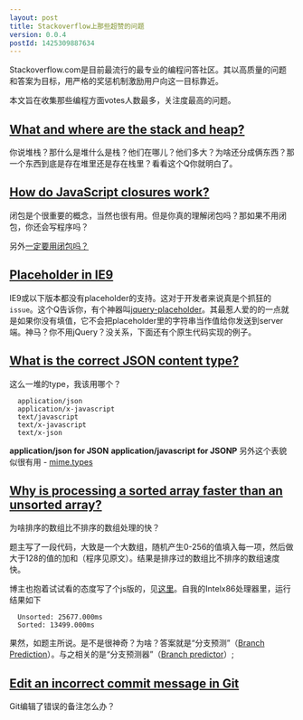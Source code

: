 ```yaml
---
layout: post
title: Stackoverflow上那些超赞的问题
version: 0.0.4
postId: 1425309887634
---
```


Stackoverflow.com是目前最流行的最专业的编程问答社区。其以高质量的问题和答案为目标，用严格的奖惩机制激励用户向这一目标靠近。


本文旨在收集那些编程方面votes人数最多，关注度最高的问题。

## [What and where are the stack and heap?](http://stackoverflow.com/questions/79923/what-and-where-are-the-stack-and-heap)

你说堆栈？那什么是堆什么是栈？他们在哪儿？他们多大？为啥还分成俩东西？那一个东西到底是存在堆里还是存在栈里？看看这个Q你就明白了。


## [How do JavaScript closures work?](http://stackoverflow.com/questions/111102/how-do-javascript-closures-work)

闭包是个很重要的概念，当然也很有用。但是你真的理解闭包吗？那如果不用闭包，你还会写程序吗？

另外[一定要用闭包吗？](http://blog.jsstack.com/%E4%B8%80%E5%AE%9A%E8%A6%81%E7%94%A8%E9%97%AD%E5%8C%85%E5%90%97%EF%BC%9F/)


## [Placeholder in IE9](http://stackoverflow.com/questions/6366021/placeholder-in-ie9)

IE9或以下版本都没有placeholder的支持。这对于开发者来说真是个抓狂的`issue`。这个Q告诉你，有个神器叫[jquery-placeholder](https://github.com/mathiasbynens/jquery-placeholder)。其最惹人爱的的一点就是如果你没有填值，它不会把placeholder里的字符串当作值给你发送到server端。神马？你不用jQuery？没关系，下面还有个原生代码实现的例子。


## [What is the correct JSON content type?](http://stackoverflow.com/questions/477816/what-is-the-correct-json-content-type)

这么一堆的type，我该用哪个？
```
  application/json
  application/x-javascript
  text/javascript
  text/x-javascript
  text/x-json
```
  
**application/json for JSON**
**application/javascript for JSONP**
另外这个表貌似很有用 - [mime.types](https://github.com/h5bp/server-configs-nginx/blob/master/mime.types)

## [Why is processing a sorted array faster than an unsorted array?](http://stackoverflow.com/questions/11227809/why-is-processing-a-sorted-array-faster-than-an-unsorted-array)

为啥排序的数组比不排序的数组处理的快？

题主写了一段代码，大致是一个大数组，随机产生0-256的值填入每一项，然后做大于128的值的加和（程序见原文）。结果是排序过的数组比不排序的数组速度快。

博主也抱着试试看的态度写了个js版的，见[这里](http://jsfiddle.net/yhvbgryd/1/)。自我的Intelx86处理器里，运行结果如下
```
  Unsorted: 25677.000ms
  Sorted: 13499.000ms 
```
果然，如题主所说。是不是很神奇？为啥？答案就是“分支预测”（[Branch Prediction](http://en.wikipedia.org/wiki/Branch_predication)）。与之相关的是“分支预测器”（[Branch predictor](http://en.wikipedia.org/wiki/Branch_predictor)）;


## [Edit an incorrect commit message in Git](http://stackoverflow.com/questions/179123/edit-an-incorrect-commit-message-in-git)

Git编辑了错误的备注怎么办？
